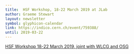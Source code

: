 ```yaml
---
title:  HSF Workshop, 18-22 March 2019 at JLab
author: Graeme Stewart
layout: newsletter
symbol: glyphicon-calendar
link: https://indico.cern.ch/event/759388/
until: 2019-03-22
---
```

[HSF Workshop 18-22 March 2019, joint with WLCG and OSG](https://indico.cern.ch/event/759388/)

